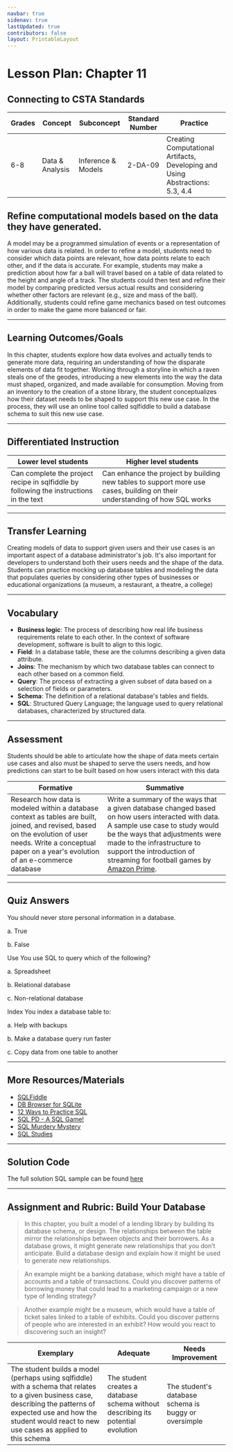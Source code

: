 ```yaml
---
navbar: true
sidenav: true
lastUpdated: true
contributors: false
layout: PrintableLayout
---
```


<div class="home">
<h1 class="page-inner-title">Lesson Plan: Chapter 11</h1>

## Connecting to CSTA Standards

Grades | Concept | Subconcept | Standard Number | Practice
---|---|---|---|---
6-8 | Data & Analysis | Inference & Models | 2-DA-09 | Creating Computational Artifacts, Developing and Using Abstractions: 5.3, 4.4 |

## Refine computational models based on the data they have generated.

A model may be a programmed simulation of events or a representation of how various data is related. In order to refine a model, students need to consider which data points are relevant, how data points relate to each other, and if the data is accurate. For example, students may make a prediction about how far a ball will travel based on a table of data related to the height and angle of a track. The students could then test and refine their model by comparing predicted versus actual results and considering whether other factors are relevant (e.g., size and mass of the ball). Additionally, students could refine game mechanics based on test outcomes in order to make the game more balanced or fair.

---

## Learning Outcomes/Goals

In this chapter, students explore how data evolves and actually tends to generate more data, requiring an understanding of how the disparate elements of data fit together. Working through a storyline in which a raven steals one of the geodes, introducing a new elements into the way the data must shaped, organized, and made available for consumption. Moving from an inventory to the creation of a stone library, the student conceptualizes how their dataset needs to be shaped to support this new use case. In the process, they will use an online tool called sqlfiddle to build a database schema to suit this new use case.

---

## Differentiated Instruction

Lower level students | Higher level students
---|---
Can complete the project recipe in sqlfiddle by following the instructions in the text | Can enhance the project by building new tables to support more use cases, building on their understanding of how SQL works

---

## Transfer Learning

Creating models of data to support given users and their use cases is an important aspect of a database administrator's job. It's also important for developers to understand both their users needs and the shape of the data. Students can practice mocking up database tables and modeling the data that populates queries by considering other types of businesses or educational organizations (a museum, a restaurant, a theatre, a college)

---

## Vocabulary

- **Business logic**: The process of describing how real life business requirements relate to each other. In the context of software development, software is built to align to this logic. 
- **Field**: In a database table, these are the columns describing a given data attribute.
- **Joins**: The mechanism by which two database tables can connect to each other based on a common field.
- **Query**: The process of extracting a given subset of data based on a selection of fields or parameters.
- **Schema**: The definition of a relational database's tables and fields.
- **SQL**: Structured Query Language; the language used to query relational databases, characterized by structured data.

---

## Assessment

Students should be able to articulate how the shape of data meets certain use cases and also must be shaped to serve the users needs, and how predictions can start to be built based on how users interact with this data

Formative | Summative
---|---
Research how data is modeled within a database context as tables are built, joined, and revised, based on the evolution of user needs. Write a conceptual paper on a year's evolution of an e-commerce database | Write a summary of the ways that a given database changed based on how users interacted with data. A sample use case to study would be the ways that adjustments were made to the infrastructure to support the introduction of streaming for football games by [Amazon Prime](https://aws.amazon.com/solutions/case-studies/amazon-prime-video/). 

---

## Quiz Answers

You should never store personal information in a database. 

a.	True  

b.	<span class="highlight">False</span> 

Use You use SQL to query which of the following?  

a.	Spreadsheet 

b.	<span class="highlight">Relational database</span> 

c.	Non-relational database 

Index You index a database table to:  

a.	Help with backups 

b.	<span class="highlight">Make a database query run faster</span> 

c.	Copy data from one table to another 

---

## More Resources/Materials

- [SQLFiddle](https://sqlfiddle.com)
- [DB Browser for SQLite](https://sqlitebrowser.org/?utm_source=pocket_mylist)
- [12 Ways to Practice SQL](https://learnsql.com/blog/ways-to-practice-sql-online/)
- [SQL PD - A SQL Game!](https://sqlpd.com/)
- [SQL Murdery Mystery](https://mystery.knightlab.com/)
- [SQL Studies](https://sqlstudies.com/fun/)

---

## Solution Code

The full solution SQL sample can be found [here](http://sqlfiddle.com/#!5/4532a/31/0)

---

## Assignment and Rubric: Build Your Database

> In this chapter, you built a model of a lending library by building its database schema, or design. The relationships between the table mirror the relationships between objects and their borrowers. As a database grows, it might generate new relationships that you don’t anticipate. Build a database design and explain how it might be used to generate new relationships. 

> An example might be a banking database, which might have a table of accounts and a table of transactions. Could you discover patterns of borrowing money that could lead to a marketing campaign or a new type of lending strategy? 

> Another example might be a museum, which would have a table of ticket sales linked to a table of exhibits. Could you discover patterns of people who are interested in an exhibit? How would you react to discovering such an insight? 

 

Exemplary | Adequate | Needs Improvement 
---|---|---
The student builds a model (perhaps using sqlfiddle) with a schema that relates to a given business case, describing the patterns of expected use and how the student would react to new use cases as applied to this schema | The student creates a database schema without describing its potential evolution | The student's database schema is buggy or oversimple
</div>